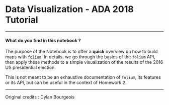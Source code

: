 # Data Visualization - ADA 2018 Tutorial

---

#### What do you find in this notebook ?

The purpose of the Notebook is to offer a **quick** overview on how to build maps with [`folium`](https://folium.readthedocs.io/en/latest/). In details, we go through the basics of the `folium` API, then apply these methods to a simple visualization of the results of the 2016 US presidential election.

This is not meant to be an exhaustive documentation of `folium`, its features or its API, but can be useful in the context of Homework 2.

---

Original credits : Dylan Bourgeois
